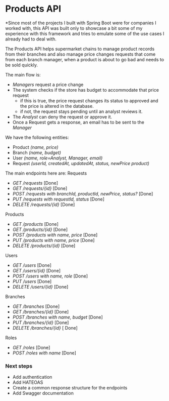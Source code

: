 # Products API
*Since most of the projects I built with Spring Boot were for companies I worked with, this API was built only to showcase a bit some of my experience with this framework and tries to emulate some of the use cases I already had to deal with.

The Products API helps supermarket chains to manage product records from their branches and also manage price changes requests that come from each branch manager, when a product is about to go bad and needs to be sold quickly.

The main flow is:
- *Managers* request a price change 
- The system checks if the store has budget to accommodate that price request
	- if this is true, the price request changes its status to approved and the price is altered in the database.
	- if not, the request stays pending until an analyst reviews it.
 - The *Analyst* can deny the request or approve it.
 - Once a Request gets a response, an email has to be sent to the *Manager*


We have the following entities:
- Product *(name, price)*
- Branch *(name, budget)*
- User *(name, role=Analyst, Manager, email)*
- Request *(userId, createdAt, updatedAt, status, newPrice product)*

The main endpoints here are:
Requests
 - *GET /requests* [Done]
 - *GET /requests/{id}* [Done]
 - *POST /requests with branchId, productId, newPrice, status?* [Done]
 - *PUT /requests with requestId, status* [Done]
 - *DELETE /requests/{id}* [Done]

Products
 - *GET /products* [Done]
 - *GET /products/{id}* [Done]
 - *POST /products with name, price* [Done]
 - *PUT /products with name, price* [Done]
 - *DELETE /products/{id}* [Done]

Users
 - *GET /users* [Done]
 - *GET /users/{id}* [Done]
 - *POST /users with name, role* [Done]
 - *PUT /users* [Done]
 - *DELETE /users/{id}* [Done]

Branches
 - *GET /branches* [Done]
 - *GET /branches/{id}* [Done]
 - *POST /branches with name, budget* [Done]
 - *PUT /branches/{id}* [Done]
 - *DELETE /branches/{id}* [ Done]

Roles
- *GET /roles* [Done]
- *POST /roles with name* [Done]

### Next steps
- Add authentication
- Add HATEOAS
- Create a common response structure for the endpoints
- Add Swagger documentation